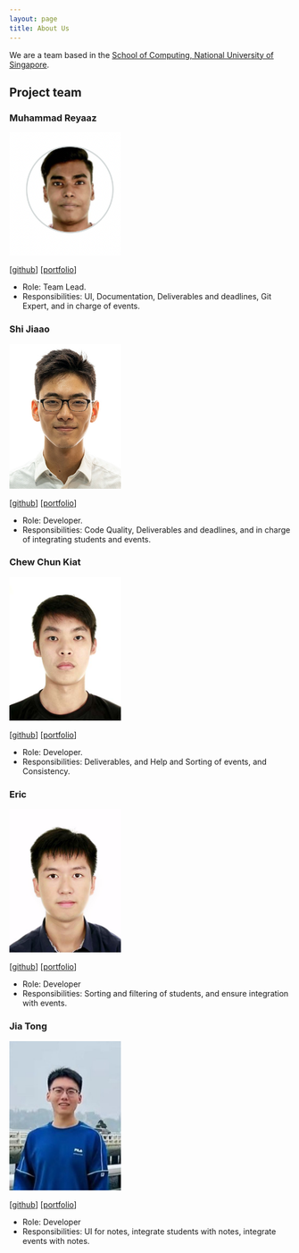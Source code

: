 ```yaml
---
layout: page
title: About Us
---
```


We are a team based in the [School of Computing, National University of Singapore](http://www.comp.nus.edu.sg).

## Project team

### Muhammad Reyaaz

<img src="images/arpspoofing.png" width="200px">

[[github](https://github.com/arpspoofing)]
[[portfolio](team/arpspoofing.md)]

* Role: Team Lead.
* Responsibilities: UI, Documentation, Deliverables and deadlines, Git Expert, and in charge of events.

### Shi Jiaao

<img src="images/shijiaao.png" width="200px">

[[github](https://github.com/ShiJiaAo)]
[[portfolio](team/shijiaao.md)]

* Role: Developer.
* Responsibilities: Code Quality, Deliverables and deadlines, and in charge of integrating students and events.

### Chew Chun Kiat

<img src="images/nerdyboy98.png" width="200px">

[[github](http://github.com/nerdyboy98)]
[[portfolio](team/nerdyboy98.md)]

* Role: Developer.
* Responsibilities: Deliverables, and Help and Sorting of events, and Consistency.

### Eric

<img src="images/shittake.png" width="200px">

[[github](http://github.com/shittake)]
[[portfolio](team/shittake.md)]

* Role: Developer
* Responsibilities: Sorting and filtering of students, and ensure integration with events.

### Jia Tong

<img src="images/jthh.png" width="200px">

[[github](http://github.com/JThh)]
[[portfolio](team/jthh.md)]

* Role: Developer
* Responsibilities: UI for notes, integrate students with notes, integrate events with notes.
